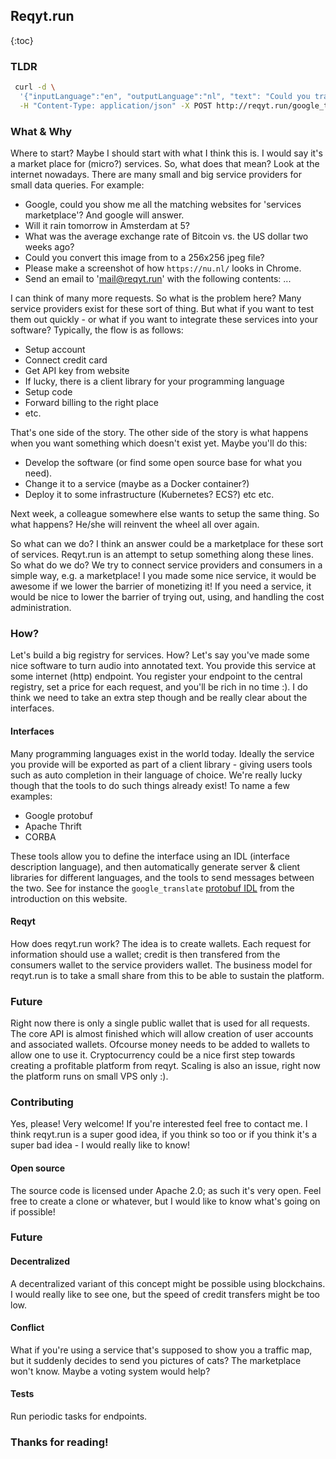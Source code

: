 ## Reqyt.run

{:toc}

### TLDR
```sh
 curl -d \
  '{"inputLanguage":"en", "outputLanguage":"nl", "text": "Could you translate this for me?"}' \
  -H "Content-Type: application/json" -X POST http://reqyt.run/google_translate
```
### What & Why
Where to start?
Maybe I should start with what I think this is. I would say it's a market place for (micro?) services. So, what does that mean? Look at the internet nowadays. There are many small and big service providers for small data queries. For example:
- Google, could you show me all the matching websites for 'services marketplace'? And google will answer.
- Will it rain tomorrow in Amsterdam at 5?
- What was the average exchange rate of Bitcoin vs. the US dollar two weeks ago?
- Could you convert this image from to a 256x256 jpeg file?
- Please make a screenshot of how `https://nu.nl/` looks in Chrome.
- Send an email to 'mail@reqyt.run' with the following contents: ...

I can think of many more requests. So what is the problem here? Many service providers exist for these sort of thing. But what if you want to test them out quickly - or what if you want to integrate these services into your software? Typically, the flow is as follows:
- Setup account
- Connect credit card
- Get API key from website
- If lucky, there is a client library for your programming language
- Setup code
- Forward billing to the right place
- etc.

That's one side of the story. The other side of the story is what happens when you want something which doesn't exist yet. Maybe you'll do this:
- Develop the software (or find some open source base for what you need).
- Change it to a service (maybe as a Docker container?)
- Deploy it to some infrastructure (Kubernetes? ECS?) etc etc.

Next week, a colleague somewhere else wants to setup the same thing. So what happens? He/she will reinvent the wheel all over again.

So what can we do? I think an answer could be a marketplace for these sort of services. Reqyt.run is an attempt to setup something along these lines. So what do we do? We try to connect service providers and consumers in a simple way, e.g. a marketplace! I you made some nice service, it would be awesome if we lower the barrier of monetizing it! If you need a service, it would be nice to lower the barrier of trying out, using, and handling the cost administration.

### How?
Let's build a big registry for services. How? Let's say you've made some nice software to turn audio into annotated text. You provide this service at some internet (http) endpoint. You register your endpoint to the central registry, set a price for each request, and you'll be rich in no time :). I do think we need to take an extra step though and be really clear about the interfaces.

#### Interfaces
Many programming languages exist in the world today. Ideally the service you provide will be exported as part of a client library - giving users tools such as auto completion in their language of choice. We're really lucky though that the tools to do such things already exist! To name a few examples:
- Google protobuf
- Apache Thrift
- CORBA

These tools allow you to define the interface using an IDL (interface description language), and then automatically generate server & client libraries for different languages, and the tools to send messages between the two. See for instance the `google_translate` [protobuf IDL](https://github.com/reqyt/reqyt/blob/master/functions/google_translate/interface.proto) from the introduction on this website.

#### Reqyt
How does reqyt.run work? The idea is to create wallets. Each request for information should use a wallet; credit is then transfered from the consumers wallet to the service providers wallet. The business model for reqyt.run is to take a small share from this to be able to sustain the platform.

### Future
Right now there is only a single public wallet that is used for all requests. The core API is almost finished which will allow creation of user accounts and associated wallets. Ofcourse money needs to be added to wallets to allow one to use it. Cryptocurrency could be a nice first step towards creating a profitable platform from reqyt. Scaling is also an issue, right now the platform runs on small VPS only :).

### Contributing
Yes, please! Very welcome! If you're interested feel free to contact me. I think reqyt.run is a super good idea, if you think so too or if you think it's a super bad idea - I would really like to know!

#### Open source
The source code is licensed under Apache 2.0; as such it's very open. Feel free to create a clone or whatever, but I would like to know what's going on if possible!

### Future

#### Decentralized
A decentralized variant of this concept might be possible using blockchains. I would really like to see one, but the speed of credit transfers might be too low.

#### Conflict
What if you're using a service that's supposed to show you a traffic map, but it suddenly decides to send you pictures of cats? The marketplace won't know. Maybe a voting system would help?

#### Tests
Run periodic tasks for endpoints.

### Thanks for reading!
